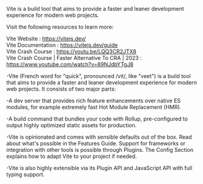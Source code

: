 Vite is a build tool that aims to provide a faster and leaner development experience for modern web projects.

Visit the following resources to learn more:

Vite Website : https://vitejs.dev/<br>
Vite Documentation : https://vitejs.dev/guide<br>
Vite Crash Course : https://youtu.be/LQQ3CR2JTX8<br>
Vite Crash Course | Faster Alternative To CRA | 2023 : https://www.youtube.com/watch?v=89NJdbYTgJ8<br>

-Vite (French word for "quick", pronounced /vit/, like "veet") is a build tool that aims to provide a faster and leaner development experience for modern web projects. It consists of two major parts:

-A dev server that provides rich feature enhancements over native ES modules, for example extremely fast Hot Module Replacement (HMR).

-A build command that bundles your code with Rollup, pre-configured to output highly optimized static assets for production.

-Vite is opinionated and comes with sensible defaults out of the box. Read about what's possible in the Features Guide. Support for frameworks or integration with other tools is possible through Plugins. The Config Section explains how to adapt Vite to your project if needed.

-Vite is also highly extensible via its Plugin API and JavaScript API with full typing support.
